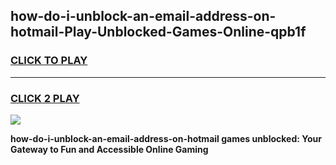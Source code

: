 
## how-do-i-unblock-an-email-address-on-hotmail-Play-Unblocked-Games-Online-qpb1f
<h3>
<a href="https://premium76.site?title=how-do-i-unblock-an-email-address-on-hotmail&ref=25A">CLICK TO PLAY</a></h3>
<hr>

<h3>
<a href="https://premium76.site?title=how-do-i-unblock-an-email-address-on-hotmail&ref=25A">CLICK 2 PLAY</a>
  
</h3>

<a href="https://premium76.site?title=how-do-i-unblock-an-email-address-on-hotmail&ref=25A"><img src="https://clearcache.store/games.png"></a>


**how-do-i-unblock-an-email-address-on-hotmail games unblocked: Your Gateway to Fun and Accessible Online Gaming**
